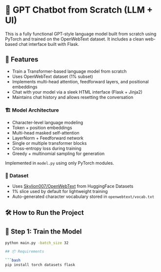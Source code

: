 # 🧠 GPT Chatbot from Scratch (LLM + UI)

This is a fully functional GPT-style language model built from scratch using PyTorch and trained on the OpenWebText dataset. It includes a clean web-based chat interface built with Flask.

## 🚀 Features

- Train a Transformer-based language model from scratch
- Uses OpenWebText dataset (1% subset)
- Implements multi-head attention, feedforward layers, and positional embeddings
- Chat with your model via a sleek HTML interface (Flask + Jinja2)
- Maintains chat history and allows resetting the conversation

### 🏗️ Model Architecture

- Character-level language modeling
- Token + position embeddings
- Multi-head masked self-attention
- LayerNorm + Feedforward network
- Single or multiple transformer blocks
- Cross-entropy loss during training
- Greedy + multinomial sampling for generation

Implemented in `model.py` using only PyTorch modules.

### 📄 Dataset

- Uses [Skylion007/OpenWebText](https://huggingface.co/datasets/Skylion007/openwebtext) from HuggingFace Datasets
- 1% slice used by default for lightweight training
- Auto-generated character vocabulary stored in `openwebtext/vocab.txt`

## 🛠️ How to Run the Project

## 🔧 Step 1: Train the Model
```bash
python main.py -batch_size 32

## 📦 Requirements

```bash
pip install torch datasets flask

